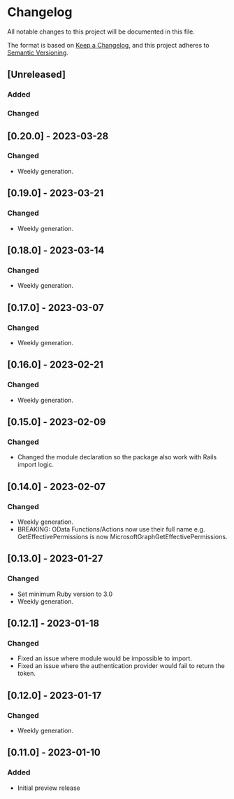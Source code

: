 # Changelog

All notable changes to this project will be documented in this file.

The format is based on [Keep a Changelog](https://keepachangelog.com/en/1.0.0/),
and this project adheres to [Semantic Versioning](https://semver.org/spec/v2.0.0.html).

## [Unreleased]

### Added

### Changed

## [0.20.0] - 2023-03-28

### Changed

- Weekly generation.

## [0.19.0] - 2023-03-21

### Changed

- Weekly generation.

## [0.18.0] - 2023-03-14

### Changed

- Weekly generation.

## [0.17.0] - 2023-03-07

### Changed

- Weekly generation.

## [0.16.0] - 2023-02-21

### Changed

- Weekly generation.

## [0.15.0] - 2023-02-09

### Changed

- Changed the module declaration so the package also work with Rails import logic.

## [0.14.0] - 2023-02-07

### Changed

- Weekly generation.
- BREAKING: OData Functions/Actions now use their full name e.g. GetEffectivePermissions is now MicrosoftGraphGetEffectivePermissions.

## [0.13.0] - 2023-01-27

### Changed

- Set minimum Ruby version to 3.0
- Weekly generation.

## [0.12.1] - 2023-01-18

### Changed

- Fixed an issue where module would be impossible to import.
- Fixed an issue where the authentication provider would fail to return the token.

## [0.12.0] - 2023-01-17

### Changed

- Weekly generation.

## [0.11.0] - 2023-01-10

### Added

- Initial preview release

